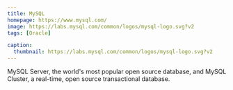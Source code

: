 ```yaml
---
title: MySQL
homepage: https://www.mysql.com/
image: https://labs.mysql.com/common/logos/mysql-logo.svg?v2
tags: [Oracle]

caption:
  thumbnail: https://labs.mysql.com/common/logos/mysql-logo.svg?v2
---
```


MySQL Server, the world's most popular open source database, and MySQL Cluster, a real-time, open source transactional database.